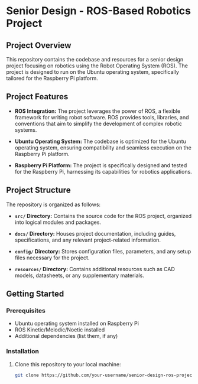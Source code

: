 # Senior Design - ROS-Based Robotics Project

## Project Overview

This repository contains the codebase and resources for a senior design project focusing on robotics using the Robot Operating System (ROS). The project is designed to run on the Ubuntu operating system, specifically tailored for the Raspberry Pi platform.

## Project Features

- **ROS Integration:** The project leverages the power of ROS, a flexible framework for writing robot software. ROS provides tools, libraries, and conventions that aim to simplify the development of complex robotic systems.

- **Ubuntu Operating System:** The codebase is optimized for the Ubuntu operating system, ensuring compatibility and seamless execution on the Raspberry Pi platform.

- **Raspberry Pi Platform:** The project is specifically designed and tested for the Raspberry Pi, harnessing its capabilities for robotics applications.

## Project Structure

The repository is organized as follows:

- **`src/` Directory:** Contains the source code for the ROS project, organized into logical modules and packages.

- **`docs/` Directory:** Houses project documentation, including guides, specifications, and any relevant project-related information.

- **`config/` Directory:** Stores configuration files, parameters, and any setup files necessary for the project.

- **`resources/` Directory:** Contains additional resources such as CAD models, datasheets, or any supplementary materials.

## Getting Started

### Prerequisites

- Ubuntu operating system installed on Raspberry Pi
- ROS Kinetic/Melodic/Noetic installed
- Additional dependencies (list them, if any)

### Installation

1. Clone this repository to your local machine:

   ```bash
   git clone https://github.com/your-username/senior-design-ros-project.git
